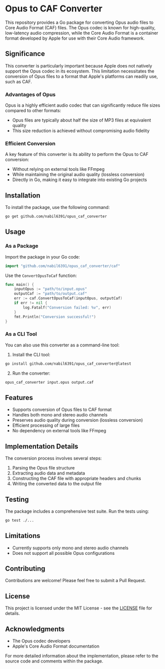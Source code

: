 # Opus to CAF Converter

This repository provides a Go package for converting Opus audio files to Core Audio Format (CAF) files. The Opus codec is known for high-quality, low-latency audio compression, while the Core Audio Format is a container format developed by Apple for use with their Core Audio framework.

## Significance

This converter is particularly important because Apple does not natively support the Opus codec in its ecosystem. This limitation necessitates the conversion of Opus files to a format that Apple's platforms can readily use, such as CAF.

### Advantages of Opus

Opus is a highly efficient audio codec that can significantly reduce file sizes compared to other formats:

- Opus files are typically about half the size of MP3 files at equivalent quality
- This size reduction is achieved without compromising audio fidelity

### Efficient Conversion

A key feature of this converter is its ability to perform the Opus to CAF conversion:

- Without relying on external tools like FFmpeg
- While maintaining the original audio quality (lossless conversion)
- Directly in Go, making it easy to integrate into existing Go projects

## Installation

To install the package, use the following command:

```sh
go get github.com/nabil6391/opus_caf_converter
```

## Usage

### As a Package

Import the package in your Go code:

```go
import "github.com/nabil6391/opus_caf_converter/caf"
```

Use the `ConvertOpusToCaf` function:

```go
func main() {
    inputOpus := "path/to/input.opus"
    outputCaf := "path/to/output.caf"
    err := caf.ConvertOpusToCaf(inputOpus, outputCaf)
    if err != nil {
        log.Fatalf("Conversion failed: %v", err)
    }
    fmt.Println("Conversion successful!")
}
```

### As a CLI Tool

You can also use this converter as a command-line tool:

1. Install the CLI tool:

```sh
go install github.com/nabil6391/opus_caf_converter@latest
```

2. Run the converter:

```sh
opus_caf_converter input.opus output.caf
```

## Features

- Supports conversion of Opus files to CAF format
- Handles both mono and stereo audio channels
- Preserves audio quality during conversion (lossless conversion)
- Efficient processing of large files
- No dependency on external tools like FFmpeg

## Implementation Details

The conversion process involves several steps:

1. Parsing the Opus file structure
2. Extracting audio data and metadata
3. Constructing the CAF file with appropriate headers and chunks
4. Writing the converted data to the output file

## Testing

The package includes a comprehensive test suite. Run the tests using:

```sh
go test ./...
```

## Limitations

- Currently supports only mono and stereo audio channels
- Does not support all possible Opus configurations

## Contributing

Contributions are welcome! Please feel free to submit a Pull Request.

## License

This project is licensed under the MIT License - see the [LICENSE](LICENSE) file for details.

## Acknowledgments

- The Opus codec developers
- Apple's Core Audio Format documentation

For more detailed information about the implementation, please refer to the source code and comments within the package.